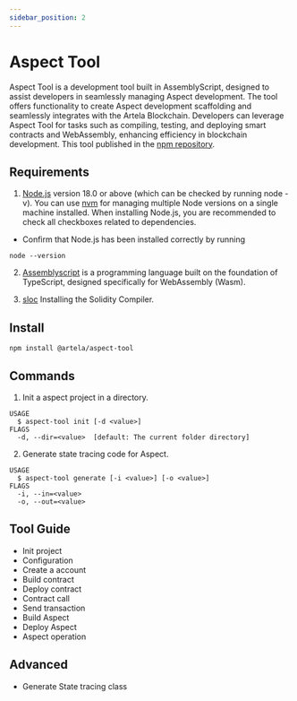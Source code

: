 ```yaml
---
sidebar_position: 2
---
```


# Aspect Tool

Aspect Tool is a development tool built in AssemblyScript, designed to assist developers in seamlessly managing Aspect
development. The tool offers functionality to create Aspect development scaffolding and seamlessly integrates with the
Artela Blockchain. Developers can leverage Aspect Tool for tasks such as compiling, testing, and deploying smart
contracts and WebAssembly, enhancing efficiency in blockchain development.
This tool published in the [npm repository](https://www.npmjs.com/package/@artela/aspect-tool).

## Requirements

1. [Node.js](https://nodejs.org/en/download/) version 18.0 or above (which can be checked by running node -v). You can
   use [nvm](https://github.com/nvm-sh/nvm) for managing multiple Node versions on a single machine installed.
   When installing Node.js, you are recommended to check all checkboxes related to dependencies.

* Confirm that Node.js has been installed correctly by running
```shell
node --version
```

2. [Assemblyscript](https://assemblyscript.bootcss.com/introduction.html)  is a programming language built on the
   foundation of TypeScript, designed specifically for WebAssembly (Wasm).

3. [sloc](https://docs.soliditylang.org/en/latest/installing-solidity.html)  Installing the Solidity Compiler.

## Install

```shell
npm install @artela/aspect-tool
```

## Commands

1. Init a aspect project in a directory.
```shell
USAGE
  $ aspect-tool init [-d <value>]
FLAGS
  -d, --dir=<value>  [default: The current folder directory]
```

2. Generate state tracing code for Aspect.
```shell
USAGE
  $ aspect-tool generate [-i <value>] [-o <value>]
FLAGS
  -i, --in=<value>
  -o, --out=<value>
```

## Tool Guide

* Init project
* Configuration
* Create a account
* Build contract
* Deploy contract
* Contract call
* Send transaction
* Build Aspect
* Deploy Aspect
* Aspect operation

## Advanced

* Generate State tracing class
